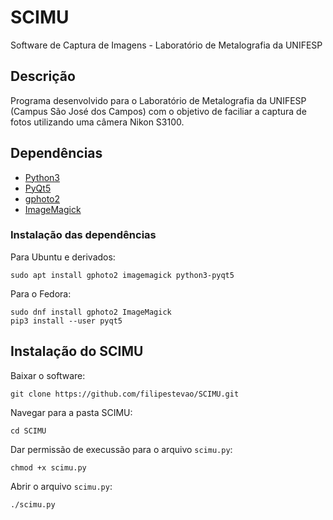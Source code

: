 # SCIMU

Software de Captura de Imagens - Laboratório de Metalografia da UNIFESP

## Descrição

Programa desenvolvido para o Laboratório de Metalografia da UNIFESP (Campus São José dos Campos) com o objetivo de faciliar a captura de fotos utilizando uma câmera Nikon S3100.

## Dependências

* [Python3](https://www.python.org/)
* [PyQt5](https://pypi.org/project/PyQt5/)
* [gphoto2](http://gphoto.org/)
* [ImageMagick](https://imagemagick.org/)

### Instalação das dependências

Para Ubuntu e derivados:
```
sudo apt install gphoto2 imagemagick python3-pyqt5
```

Para o Fedora:
```
sudo dnf install gphoto2 ImageMagick
pip3 install --user pyqt5
```

## Instalação do SCIMU

Baixar o software:
```
git clone https://github.com/filipestevao/SCIMU.git
```
Navegar para a pasta SCIMU:
```
cd SCIMU
```
Dar permissão de execussão para o arquivo `scimu.py`:
```
chmod +x scimu.py
```
Abrir o arquivo `scimu.py`:
```
./scimu.py
```
